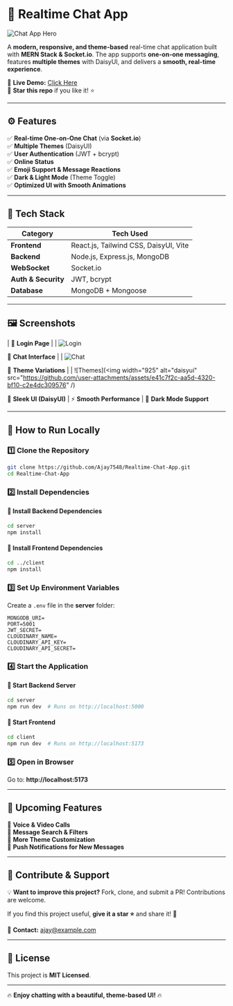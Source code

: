 # 💬 Realtime Chat App  

![Chat App Hero](<img width="931" alt="frontchat" src="https://github.com/user-attachments/assets/0634fa0e-43d3-4257-9421-eddc0bce2034" />
)  

A **modern, responsive, and theme-based** real-time chat application built with **MERN Stack & Socket.io**. The app supports **one-on-one messaging**, features **multiple themes** with DaisyUI, and delivers a **smooth, real-time experience**.  

🔗 **Live Demo:** [Click Here](https://realtime-chat-app-asqu.onrender.com)  
🌟 **Star this repo** if you like it! ⭐  

---

## ⚙️ Features  

✅ **Real-time One-on-One Chat** (via **Socket.io**)  
✅ **Multiple Themes** (DaisyUI)  
✅ **User Authentication** (JWT + bcrypt)  
✅ **Online Status**  
✅ **Emoji Support & Message Reactions**  
✅ **Dark & Light Mode** (Theme Toggle)   
✅ **Optimized UI with Smooth Animations**  

---

## 🎨 Tech Stack  

| **Category** | **Tech Used** |
|-------------|--------------|
| **Frontend** | React.js, Tailwind CSS, DaisyUI, Vite |
| **Backend** | Node.js, Express.js, MongoDB |
| **WebSocket** | Socket.io |
| **Auth & Security** | JWT, bcrypt |
| **Database** | MongoDB + Mongoose |

---

## 🖼️ Screenshots  

| 🔐 **Login Page** |
| ![Login](<img width="938" alt="loginChat" src="https://github.com/user-attachments/assets/035ff7d2-12f5-44c4-93f5-0f638fd554d8" />)

💬 **Chat Interface** |
| ![Chat](<img width="938" alt="loginChat" src="https://github.com/user-attachments/assets/74a432eb-b5cb-41d4-91b8-b619ad83d673" />)

🎨 **Theme Variations** |
| ![Themes](<img width="925" alt="daisyui" src="https://github.com/user-attachments/assets/e41c7f2c-aa5d-4320-bf10-c2e4dc309576" /)


🎨 **Sleek UI (DaisyUI)** | ⚡ **Smooth Performance** | 🌙 **Dark Mode Support**  

---

## 📌 How to Run Locally  

### 1️⃣ Clone the Repository  
```bash
git clone https://github.com/Ajay7548/Realtime-Chat-App.git
cd Realtime-Chat-App
```

### 2️⃣ Install Dependencies  

#### 🔧 Install Backend Dependencies  
```bash
cd server
npm install
```

#### 🎨 Install Frontend Dependencies  
```bash
cd ../client
npm install
```

### 3️⃣ Set Up Environment Variables  

Create a `.env` file in the **server** folder:  
```env
MONGODB_URI= 
PORT=5001
JWT_SECRET= 
CLOUDINARY_NAME= 
CLOUDINARY_API_KEY= 
CLOUDINARY_API_SECRET= 
```

### 4️⃣ Start the Application  

#### 🚀 Start Backend Server  
```bash
cd server
npm run dev  # Runs on http://localhost:5000
```

#### 🎨 Start Frontend  
```bash
cd client
npm run dev  # Runs on http://localhost:5173
```

### 5️⃣ Open in Browser  
Go to: **http://localhost:5173**  

---

## 🔮 Upcoming Features  

🚀 **Voice & Video Calls**  
📌 **Message Search & Filters**  
🎨 **More Theme Customization**  
📲 **Push Notifications for New Messages**  

---

## 🎯 Contribute & Support  

💡 **Want to improve this project?** Fork, clone, and submit a PR! Contributions are welcome.  

If you find this project useful, **give it a star ⭐** and share it! 🚀  

📧 **Contact:** ajay@example.com  

---

## 📝 License  

This project is **MIT Licensed**.  

---

🔥 **Enjoy chatting with a beautiful, theme-based UI!** 🔥  


